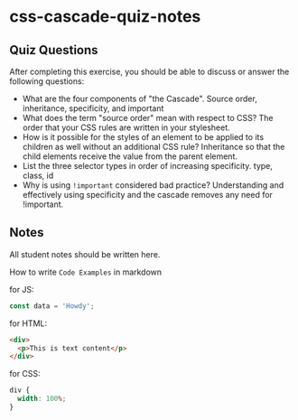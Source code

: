 # css-cascade-quiz-notes

## Quiz Questions

After completing this exercise, you should be able to discuss or answer the following questions:

- What are the four components of "the Cascade".
  Source order, inheritance, specificity, and important
- What does the term "source order" mean with respect to CSS?
  The order that your CSS rules are written in your stylesheet.
- How is it possible for the styles of an element to be applied to its children as well without an additional CSS rule?
  Inheritance so that the child elements receive the value from the parent element.
- List the three selector types in order of increasing specificity.
  type, class, id
- Why is using `!important` considered bad practice?
  Understanding and effectively using specificity and the cascade removes any need for !important.

## Notes

All student notes should be written here.

How to write `Code Examples` in markdown

for JS:

```javascript
const data = 'Howdy';
```

for HTML:

```html
<div>
  <p>This is text content</p>
</div>
```

for CSS:

```css
div {
  width: 100%;
}
```
